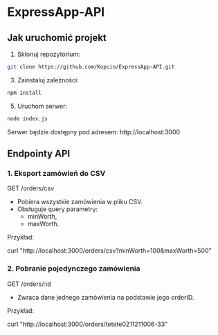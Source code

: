 # ExpressApp-API

## Jak uruchomić projekt
1. Sklonuj repozytorium:
```bash
git clone https://github.com/Kopcin/ExpressApp-API.git
```
3. Zainstaluj zależności:
```bash
npm install
```
5. Uruchom serwer:
```bash
node index.js
```
Serwer będzie dostępny pod adresem:
http://localhost:3000

## Endpointy API
### 1. Eksport zamówień do CSV

GET /orders/csv
* Pobiera wszystkie zamówienia w pliku CSV.
* Obsługuje query parametry:
  * minWorth,
  * maxWorth.

Przykład:

curl "http://localhost:3000/orders/csv?minWorth=100&maxWorth=500"

### 2. Pobranie pojedynczego zamówienia

GET /orders/:id
* Zwraca dane jednego zamówienia na podstawie jego orderID.

Przykład:

curl "http://localhost:3000/orders/tetete0211211006-33"
